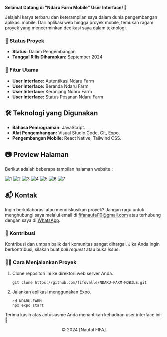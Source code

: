 **Selamat Datang di "Ndaru Farm Mobile" User Interface! 🌱**

Jelajahi karya terbaru dan keterampilan saya dalam dunia pengembangan aplikasi mobile. Dari aplikasi web hingga proyek mobile, temukan ragam proyek yang mencerminkan dedikasi saya dalam teknologi.

### 🚧 Status Proyek

- **Status:** Dalam Pengembangan
- **Tanggal Rilis Diharapkan:** September 2024

### 🚀 Fitur Utama

- **User Interface:** Autentikasi Ndaru Farm
- **User Interface:** Beranda Ndaru Farm
- **User Interface:** Keranjang Ndaru Farm
- **User Interface:** Status Pesanan Ndaru Farm

## 🛠️ Teknologi yang Digunakan

- **Bahasa Pemrograman:** JavaScript.
- **Alat Pengembangan:** Visual Studio Code, Git, Expo.
- **Pengembangan Mobile:** React Native, Tailwind CSS.

## 📷 Preview Halaman

Berikut adalah beberapa tampilan halaman website :

![1](https://github.com/user-attachments/assets/1a73c2a6-4f56-4239-bb23-ededae69d878)
![2](https://github.com/user-attachments/assets/465989ae-7c99-4111-ab54-e077befa5c90)
![3](https://github.com/user-attachments/assets/3dad941b-ddf0-460d-98bf-0a40eea5cf62)
![4](https://github.com/user-attachments/assets/9183825d-03c9-4528-ad3b-d4f8435badd1)
![5](https://github.com/user-attachments/assets/41ae2695-a8cf-4bff-8ef9-3b6ac0e86e15)
![6](https://github.com/user-attachments/assets/1a2e908a-e41a-4bb8-af28-a27948107500)
![7](https://github.com/user-attachments/assets/a40fa83f-fcdc-49dc-8bd3-605126308226)

## 📬 Kontak

Ingin berkolaborasi atau mendiskusikan proyek? Jangan ragu untuk menghubungi saya melalui email di [fifanaufal10@gmail.com](mailto:fifanaufal10@gmail.com) atau terhubung dengan saya di [WhatsApp](https://wa.me/+6282318334287).

### 🙏 Kontribusi

Kontribusi dan umpan balik dari komunitas sangat dihargai. Jika Anda ingin berkontribusi, silakan buat _pull request_ atau buka _issue_.

### 👨‍💻 Cara Menjalankan Proyek

1. Clone repositori ini ke direktori web server Anda.

   ```
   git clone https://github.com/fifovalle/NDARU-FARM-MOBILE.git

   ```

2. Jalankan aplikasi menggunakan Expo.

   ```
   cd NDARU-FARM
   npx expo start
   ```

Terima kasih atas antusiasme Anda menantikan kehadiran user interface ini! 🙌

<div align="center">
  &copy; 2024 [Naufal FIFA]
</div>
